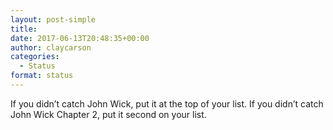 ```yaml
---
layout: post-simple
title: 
date: 2017-06-13T20:48:35+00:00
author: claycarson
categories: 
  - Status
format: status
---
```

If you didn&#8217;t catch John Wick, put it at the top of your list. If you didn&#8217;t catch John Wick Chapter 2, put it second on your list.